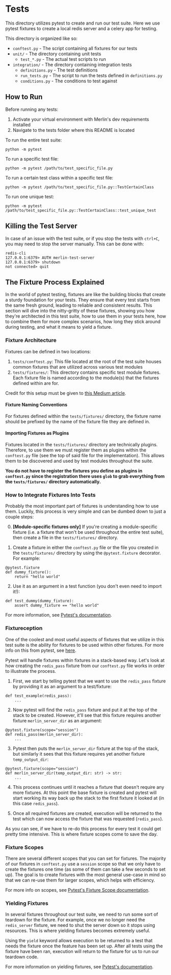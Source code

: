 # Tests

This directory utilizes pytest to create and run our test suite.
Here we use pytest fixtures to create a local redis server and a celery app for testing.

This directory is organized like so:
- `conftest.py` - The script containing all fixtures for our tests
- `unit/` - The directory containing unit tests
    - `test_*.py` - The actual test scripts to run
- `integration/` - The directory containing integration tests
    <!-- - `test_*.py` - The actual test scripts to run -->
    - `definitions.py` - The test definitions
    - `run_tests.py` - The script to run the tests defined in `definitions.py`
    - `conditions.py` - The conditions to test against

## How to Run

Before running any tests:

1. Activate your virtual environment with Merlin's dev requirements installed
2. Navigate to the tests folder where this README is located

To run the entire test suite:

```
python -m pytest
```

To run a specific test file:

```
python -m pytest /path/to/test_specific_file.py
```

To run a certain test class within a specific test file:

```
python -m pytest /path/to/test_specific_file.py::TestCertainClass
```

To run one unique test:

```
python -m pytest /path/to/test_specific_file.py::TestCertainClass::test_unique_test
```

## Killing the Test Server

In case of an issue with the test suite, or if you stop the tests with `ctrl+C`, you may need to stop
the server manually. This can be done with:

```
redis-cli
127.0.0.1:6379> AUTH merlin-test-server
127.0.0.1:6379> shutdown
not connected> quit
```

## The Fixture Process Explained

In the world of pytest testing, fixtures are like the building blocks that create a sturdy foundation for your tests.
They ensure that every test starts from the same fresh ground, leading to reliable and consistent results. This section
will dive into the nitty-gritty of these fixtures, showing you how they're architected in this test suite, how to use
them in your tests here, how to combine them for more complex scenarios, how long they stick around during testing, and
what it means to yield a fixture.

### Fixture Architecture

Fixtures can be defined in two locations:

1. `tests/conftest.py`: This file located at the root of the test suite houses common fixtures that are utilized
across various test modules
2. `tests/fixtures/`: This directory contains specific test module fixtures. Each fixture file is named according
to the module(s) that the fixtures defined within are for.

Credit for this setup must be given to [this Medium article](https://medium.com/@nicolaikozel/modularizing-pytest-fixtures-fd40315c5a93).

#### Fixture Naming Conventions

For fixtures defined within the `tests/fixtures/` directory, the fixture name should be prefixed by the name of the
fixture file they are defined in.

#### Importing Fixtures as Plugins

Fixtures located in the `tests/fixtures/` directory are technically plugins. Therefore, to use them we must
register them as plugins within the `conftest.py` file (see the top of said file for the implementation).
This allows them to be discovered and used by test modules throughout the suite.

**You do not have to register the fixtures you define as plugins in `conftest.py` since the registration there
uses `glob` to grab everything from the `tests/fixtures/` directory automatically.**

### How to Integrate Fixtures Into Tests

Probably the most important part of fixtures is understanding how to use them. Luckily, this process is very
simple and can be dumbed down to just a couple steps:

0. **[Module-specific fixtures only]** If you're creating a module-specific fixture (i.e. a fixture that won't be used throughout the entire test
suite), then create a file in the `tests/fixtures/` directory.

1. Create a fixture in either the `conftest.py` file or the file you created in the `tests/fixtures/` directory
by using the `@pytest.fixture` decorator. For example:

```
@pytest.fixture
def dummy_fixture():
    return "hello world"
```

2. Use it as an argument in a test function (you don't even need to import it!):

```
def test_dummy(dummy_fixture):
    assert dummy_fixture == "hello world"
```

For more information, see [Pytest's documentation](https://docs.pytest.org/en/7.1.x/how-to/fixtures.html#how-to-use-fixtures).

### Fixtureception

One of the coolest and most useful aspects of fixtures that we utilize in this test suite is the ability for
fixtures to be used within other fixtures. For more info on this from pytest, see
[here](https://docs.pytest.org/en/7.1.x/how-to/fixtures.html#fixtures-can-request-other-fixtures).

Pytest will handle fixtures within fixtures in a stack-based way. Let's look at how creating the `redis_pass`
fixture from our `conftest.py` file works in order to illustrate the process.
1. First, we start by telling pytest that we want to use the `redis_pass` fixture by providing it as an argument
to a test/fixture:

```
def test_example(redis_pass):
    ...
```

2. Now pytest will find the `redis_pass` fixture and put it at the top of the stack to be created. However,
it'll see that this fixture requires another fixture `merlin_server_dir` as an argument:

```
@pytest.fixture(scope="session")
def redis_pass(merlin_server_dir):
    ...
```

3. Pytest then puts the `merlin_server_dir` fixture at the top of the stack, but similarly it sees that this fixture
requires yet another fixture `temp_output_dir`:

```
@pytest.fixture(scope="session")
def merlin_server_dir(temp_output_dir: str) -> str:
    ...
```

4. This process continues until it reaches a fixture that doesn't require any more fixtures. At this point the base
fixture is created and pytest will start working its way back up the stack to the first fixture it looked at (in this
case `redis_pass`).

5. Once all required fixtures are created, execution will be returned to the test which can now access the fixture
that was requested (`redis_pass`).

As you can see, if we have to re-do this process for every test it could get pretty time intensive. This is where fixture
scopes come to save the day.

### Fixture Scopes

There are several different scopes that you can set for fixtures. The majority of our fixtures in `conftest.py`
use a `session` scope so that we only have to create the fixtures one time (as some of them can take a few seconds
to set up). The goal is to create fixtures with the most general use-case in mind so that we can re-use them for
larger scopes, which helps with efficiency.

For more info on scopes, see
[Pytest's Fixture Scope documentation](https://docs.pytest.org/en/6.2.x/fixture.html#scope-sharing-fixtures-across-classes-modules-packages-or-session).

### Yielding Fixtures

In several fixtures throughout our test suite, we need to run some sort of teardown for the fixture. For example,
once we no longer need the `redis_server` fixture, we need to shut the server down so it stops using resources.
This is where yielding fixtures becomes extremely useful.

Using the `yield` keyword allows execution to be returned to a test that needs the fixture once the feature has
been set up. After all tests using the fixture have been ran, execution will return to the fixture for us to run
our teardown code.

For more information on yielding fixtures, see [Pytest's documentation](https://docs.pytest.org/en/7.1.x/how-to/fixtures.html#teardown-cleanup-aka-fixture-finalization).